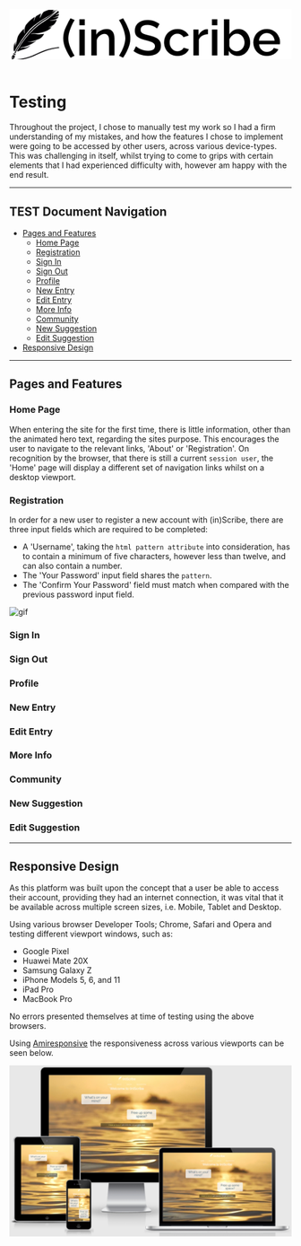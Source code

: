 <br>
<div>
    <img src="static/assets/img/readme/readme_img.png" alt="Inscribe Logo">
</div>

<br>

# Testing

Throughout the project, I chose to manually test my work so I had a firm understanding of my mistakes, and how the features I chose to implement
were going to be accessed by other users, across various device-types. This was challenging in itself, whilst trying to come to grips with certain
elements that I had experienced difficulty with, however am happy with the end result.

---
## TEST Document Navigation
* [Pages and Features](#pages-and-features)
  * [Home Page](#home-page)
  * [Registration](#registration)
  * [Sign In](#sign-in)
  * [Sign Out](#sign-out)
  * [Profile](#profile)
  * [New Entry](#new_entry)
  * [Edit Entry](#edit-entry)
  * [More Info](#more-info)
  * [Community](#community)
  * [New Suggestion](#new-suggestion)
  * [Edit Suggestion](#edit-suggestion)
* [Responsive Design](#responsive-design)


---
## Pages and Features

### Home Page
When entering the site for the first time, there is little information, other than the animated hero text, regarding the sites purpose.
This encourages the user to navigate to the relevant links, 'About' or 'Registration'. On recognition by the browser, that there is still
a current ```session user```, the 'Home' page will display a different set of navigation links whilst on a desktop viewport.

### Registration
In order for a new user to register a new account with (in)Scribe, there are three input fields which are required to be completed:
* A 'Username', taking the ```html pattern attribute``` into consideration, has to contain a minimum of five characters, however less than
  twelve, and can also contain a number.
* The 'Your Password' input field shares the ```pattern```.
* The 'Confirm Your Password' field must match when compared with the previous password input field.

<div>
    <img src="static/assets/img/test/" alt="gif">
</div>

### Sign In

### Sign Out
### Profile
### New Entry
### Edit Entry
### More Info
### Community
### New Suggestion
### Edit Suggestion

---

## Responsive Design

As this platform was built upon the concept that a user be able to access their account, providing they had an internet connection, it was vital
that it be available across multiple screen sizes, i.e. Mobile, Tablet and Desktop. 

Using various browser Developer Tools; Chrome, Safari and Opera and testing different viewport windows, such as:
  * Google Pixel
  * Huawei Mate 20X
  * Samsung Galaxy Z
  * iPhone Models 5, 6, and 11
  * iPad Pro
  * MacBook Pro

 
No errors presented themselves at time of testing using the above browsers.

Using [Amiresponsive](http://ami.responsivedesign.is/?url=https%3A%2F%2Finscribe-wm.herokuapp.com%2F) the responsiveness across various viewports
can be seen below.

<div>
    <img src="static/assets/img/readme/amiresp.png" alt="Am I Responsive">
</div>
